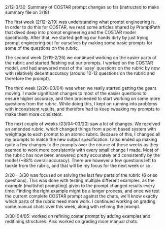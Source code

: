 2/12-3/30: Summary of COSTAR prompt changes so far (instructed to make summary file on 3/18)

The first week (2/12-2/19) was understanding what prompt engineering is. In order to do this for COSTAR, we read some articles shared by PromptPath that dived deep into prompt engineering and the COSTAR model specifically. After that, we started getting our hands dirty by just trying prompt engineering out for ourselves by making some basic prompts for some of the questions on the rubric.

The second week (2/19-2/26) we continued working on the easier parts of the rubric and started fleshing out our prompts. I worked on the COSTAR model, and had answered most of the 'easy' questions on the rubric by now with relatively decent accuracy (around 10-12 questions on the rubric and therefore the prompt).

The third week (2/26-03/04) was when we really started getting the gears moving. I made significant changes to most of the easier questions to ensure higher accuracy, and then proceeded to start working on some more questions from the rubric. While doing this, I kept on running into problems with inconsistent results, and therefore had to keep tweaking my prompts to make them more consistent.

The next couple of weeks (03/04-03/20) saw a lot of changes. We received an amended rubric, which changed things from a point based system with weightage to each prompt to an atomic rubric. Because of this, I changed all my prompts to match the new output specification. I also ended up making quite a few changes to the prompts over the course of these weeks as they seemed to work more consistently with every small change I made. Most of the rubric has now been answered pretty accurately and consistently by the model (~88% overall accuracy). There are however a few questions left to tackle from the rubric, and that will be my focus for the next week or so.

3/20 - 3/30 was focused on solving the last few parts of the rubric (6 or so questions). This was done with testing multiple different examples, as the example (multishot prompting) given to the prompt changed results every time. Finding the right example might be a longer process, and once we test the current complete COSTAR prompt against the chats, we'll know exactly which parts of the rubric need more work. I continued working on grading some manual chats over this week, along with refining the prompt. 

3/30-04/05: worked on refining costar prompt by adding examples and redifining structures. Also worked on grading more manual chats. 

